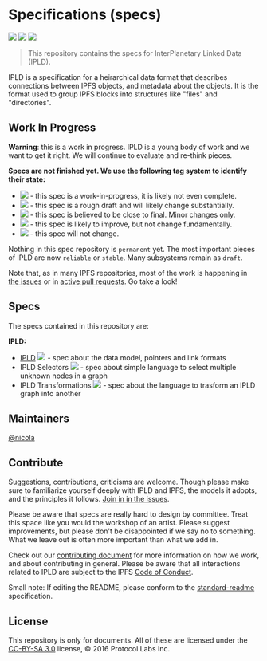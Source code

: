 Specifications (specs)
==============

[![](https://img.shields.io/badge/made%20by-Protocol%20Labs-blue.svg?style=flat-square)](http://ipn.io)
[![](https://img.shields.io/badge/project-IPLD-blue.svg?style=flat-square)](http://github.com/ipld/ipld)
[![](https://img.shields.io/badge/freenode-%23ipfs-blue.svg?style=flat-square)](http://webchat.freenode.net/?channels=%23ipfs)

> This repository contains the specs for InterPlanetary Linked Data (IPLD).

IPLD is a specification for a heirarchical data format that describes connections between IPFS objects, and metadata about the objects.  It is the format used to group IPFS blocks into structures like "files" and "directories".

## Work In Progress

**Warning**: this is a work in progress. IPLD is a young body of work and we want to get it right. We will continue to evaluate and re-think pieces.

**Specs are not finished yet. We use the following tag system to identify their state:**

- ![](https://img.shields.io/badge/status-wip-orange.svg?style=flat-square) - this spec is a work-in-progress, it is likely not even complete.
- ![](https://img.shields.io/badge/status-draft-yellow.svg?style=flat-square) - this spec is a rough draft and will likely change substantially.
- ![](https://img.shields.io/badge/status-reliable-green.svg?style=flat-square) - this spec is believed to be close to final. Minor changes only.
- ![](https://img.shields.io/badge/status-stable-brightgreen.svg?style=flat-square) - this spec is likely to improve, but not change fundamentally.
- ![](https://img.shields.io/badge/status-permanent-blue.svg?style=flat-square) - this spec will not change.

Nothing in this spec repository is `permanent` yet. The most important pieces of IPLD are now `reliable` or `stable`. Many subsystems remain as `draft`.

Note that, as in many IPFS repositories, most of the work is happening in [the issues](https://github.com/ipld/specs/issues/) or in [active pull requests](https://github.com/ipld/specs/pulls/). Go take a look!

## Specs

The specs contained in this repository are:

**IPLD:**
- [IPLD](/ipld) ![](https://img.shields.io/badge/status-reliable-green.svg?style=flat-square) - spec about the data model, pointers and link formats
- IPLD Selectors ![](https://img.shields.io/badge/status-wip-orange.svg?style=flat-square) - spec about simple language to select multiple unknown nodes in a graph
- IPLD Transformations ![](https://img.shields.io/badge/status-wip-orange.svg?style=flat-square) - spec about the language to trasform an IPLD graph into another

## Maintainers

[@nicola](https://github.com/nicola)

## Contribute

Suggestions, contributions, criticisms are welcome. Though please make sure to familiarize yourself deeply with IPLD and IPFS, the models it adopts, and the principles it follows. [Join in in the issues](https://github.com/ipld/specs/issues).

Please be aware that specs are really hard to design by committee. Treat this space like you would the workshop of an artist. Please suggest improvements, but please don't be disappointed if we say no to something. What we leave out is often more important than what we add in.

Check out our [contributing document](https://github.com/ipld/ipld/blob/master/contributing.md) for more information on how we work, and about contributing in general. Please be aware that all interactions related to IPLD are subject to the IPFS [Code of Conduct](https://github.com/ipfs/community/blob/master/code-of-conduct.md).

Small note: If editing the README, please conform to the [standard-readme](https://github.com/RichardLitt/standard-readme) specification.

## License

This repository is only for documents. All of these are licensed under the [CC-BY-SA 3.0](https://ipfs.io/ipfs/QmVreNvKsQmQZ83T86cWSjPu2vR3yZHGPm5jnxFuunEB9u) license, © 2016 Protocol Labs Inc.
